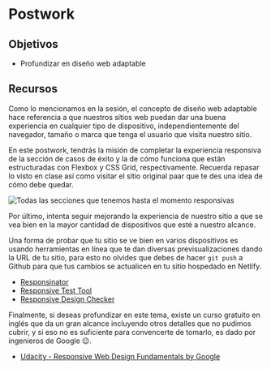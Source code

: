 # Postwork

## Objetivos

- Profundizar en diseño web adaptable

## Recursos

Como lo mencionamos en la sesión, el concepto de diseño web adaptable hace 
referencia a que nuestros sitios web puedan dar una buena experiencia en cualquier
tipo de dispositivo, independientemente del navegador, tamaño o marca que tenga
el usuario que visita nuestro sitio.

En este postwork, tendrás la misión de completar la experiencia responsiva de la
sección de casos de éxito y la de cómo funciona que están estructuradas con 
Flexbox y CSS Grid, respectivamente. Recuerda repasar lo visto en clase así como
visitar el sitio original paar que te des una idea de cómo debe quedar.

![Todas las secciones que tenemos hasta el momento responsivas](./assets/matcha-responsive.png)

Por último, intenta seguir mejorando la experiencia de nuestro sitio a que se 
vea bien en la mayor cantidad de dispositivos que esté a nuestro alcance.

Una forma de probar que tu sitio se ve bien en varios dispositivos es usando
herramientas en línea que te dan diversas previsualizaciones dando la URL de tu
sitio, para esto no olvides que debes de hacer `git push` a Github para que tus
cambios se actualicen en tu sitio hospedado en Netlify.

* [Responsinator](https://www.responsinator.com/)
* [Responsive Test Tool](http://responsivetesttool.com/)
* [Responsive Design Checker](https://responsivedesignchecker.com/)

Finalmente, si deseas profundizar en este tema, existe un curso gratuito en 
inglés que da un gran alcance incluyendo otros detalles que no pudimos cubrir,
y si eso no es suficiente para convencerte de tomarlo, es dado por ingenieros
de Google 😉.

- [Udacity - Responsive Web Design Fundamentals by Google](https://www.udacity.com/course/responsive-web-design-fundamentals--ud893)